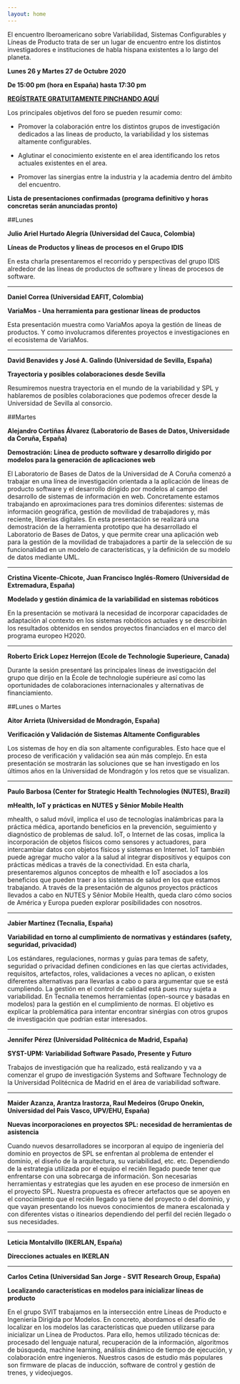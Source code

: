 ```yaml
---
layout: home
---
```

El encuentro Iberoamericano sobre Variabilidad, Sistemas Configurables y Lí­neas de Producto trata de ser un lugar de encuentro entre los distintos investigadores e instituciones de habla hispana existentes a lo largo del planeta.

**Lunes 26 y Martes 27 de Octubre 2020**

**De 15:00 pm (hora en España) hasta 17:30 pm**

[**REGÍSTRATE GRATUITAMENTE PINCHANDO AQUÍ**](https://forms.gle/WcZJ6orzLNX2GSuw6)

Los principales objetivos del foro se pueden resumir como:

* Promover la colaboración entre los distintos grupos de investigación dedicados a las lineas de producto, la variabilidad y los sistemas altamente configurables. 

* Aglutinar el conocimiento existente en el area identificando los retos actuales existentes en el area. 

* Promover las sinergias entre la industria y la academia dentro del ámbito del encuentro.

**Lista de presentaciones confirmadas (programa definitivo y horas concretas serán anunciadas pronto)**

##Lunes

**Julio Ariel Hurtado Alegría (Universidad del Cauca, Colombia)**

**Líneas de Productos y líneas de procesos en el Grupo IDIS**

En esta charla presentaremos el recorrido y perspectivas del grupo IDIS alrededor de las líneas de productos de software y líneas de procesos de software.

---

**Daniel Correa (Universidad EAFIT, Colombia)**

**VariaMos - Una herramienta para gestionar líneas de productos**

Esta presentación muestra como VariaMos apoya la gestión de líneas de productos. Y como involucramos diferentes proyectos e investigaciones en el ecosistema de VariaMos.

---

**David Benavides y José A. Galindo (Universidad de Sevilla, España)**

**Trayectoria y posibles colaboraciones desde Sevilla**

Resumiremos nuestra trayectoria en el mundo de la variabilidad y SPL y hablaremos de posibles colaboraciones que podemos ofrecer desde la Universidad de Sevilla al consorcio. 


##Martes

**Alejandro Cortiñas Álvarez (Laboratorio de Bases de Datos, Universidade da Coruña, España)**

**Demostración: Línea de producto software y desarrollo dirigido por modelos para la generación de aplicaciones web**

El Laboratorio de Bases de Datos de la Universidad de A Coruña comenzó a trabajar en una línea de investigación orientada a la aplicación de líneas de producto software y el desarrollo dirigido por modelos al campo del desarrollo de sistemas de información en web. Concretamente estamos trabajando en aproximaciones para tres dominios diferentes: sistemas de información geográfica, gestión de movilidad de trabajadores y, más reciente, librerías digitales.
En esta presentación se realizará una demostración de la herramienta prototipo que ha desarrollado el Laboratorio de Bases de Datos, y que permite crear una aplicación web para la gestión de la movilidad de trabajadores a partir de la selección de su funcionalidad en un modelo de características, y la definición de su modelo de datos mediante UML.

---

**Cristina Vicente-Chicote, Juan Francisco Inglés-Romero (Universidad de Extremadura, España)**

**Modelado y gestión dinámica de la variabilidad en sistemas robóticos**

En la presentación se motivará la necesidad de incorporar capacidades de adaptación al contexto en los sistemas robóticos actuales y se describirán los resultados obtenidos en sendos proyectos financiados en el marco del programa europeo H2020.

---

**Roberto Erick Lopez Herrejon (Ecole de Technologie Superieure, Canada)**

Durante la sesión presentaré las principales líneas de investigación del grupo que dirijo en la École de technologie supérieure así como las oportunidades de colaboraciones internacionales y alternativas de financiamiento. 


##Lunes o Martes

**Aitor Arrieta (Universidad de Mondragón, España)**

**Verificación y Validación de Sistemas Altamente Configurables**

Los sistemas de hoy en día son altamente configurables. Esto hace que el proceso de verificación y validación sea aún más complejo. En esta presentación se mostrarán las soluciones que se han investigado en los últimos años en la Universidad de Mondragón y los retos que se visualizan.

---

**Paulo Barbosa (Center for Strategic Health Technologies (NUTES), Brazil)**

**mHealth, IoT y prácticas en NUTES y Sênior Mobile Health**

mhealth, o salud móvil, implica el uso de tecnologías inalámbricas para la práctica médica, aportando beneficios en la prevención, seguimiento y diagnóstico de problemas de salud. IoT, o Internet de las cosas, implica la incorporación de objetos físicos como sensores y actuadores, para intercambiar datos con objetos físicos y sistemas en Internet. IoT también puede agregar mucho valor a la salud al integrar dispositivos y equipos con prácticas médicas a través de la conectividad. En esta charla, presentaremos algunos conceptos de mhealth e IoT asociados a los beneficios que pueden traer a los sistemas de salud en los que estamos trabajando. A través de la presentación de algunos proyectos prácticos llevados a cabo en NUTES y Sênior Mobile Health, queda claro cómo socios de América y Europa pueden explorar posibilidades con nosotros.

---

**Jabier Martínez (Tecnalia, España)**

**Variabilidad en torno al cumplimiento de normativas y estándares (safety, seguridad, privacidad)**

Los estándares, regulaciones, normas y guías para temas de safety, seguridad o privacidad definen condiciones en las que ciertas actividades, requisitos, artefactos, roles, validaciones a veces no aplican, o existen diferentes alternativas para llevarlas a cabo o para argumentar que se está cumpliendo. La gestión en el control de calidad está pues muy sujeta a variabilidad. En Tecnalia tenemos herramientas (open-source y basadas en modelos) para la gestión en el cumplimiento de normas. El objetivo es explicar la problemática para intentar encontrar sinérgias con otros grupos de investigación que podrían estar interesados.

---

**Jennifer Pérez (Universidad Politécnica de Madrid, España)**

**SYST-UPM: Variabilidad Software Pasado, Presente y Futuro**

Trabajos de investigación que ha realizado, está realizando y va a comenzar el grupo de investigación Systems and Software Technology de la Universidad Politécnica de Madrid en el área de variabilidad software.

---

**Maider Azanza, Arantza Irastorza, Raul Medeiros (Grupo Onekin, Universidad del País Vasco, UPV/EHU, España)**

**Nuevas incorporaciones en proyectos SPL: necesidad de herramientas de asistencia**

Cuando nuevos desarrolladores se incorporan al equipo de ingeniería del dominio en proyectos de SPL se enfrentan al problema de entender el dominio, el diseño de la arquitectura, su variabilidad, etc. etc. Dependiendo de la estrategia utilizada por el equipo el recién llegado puede tener que enfrentarse con una sobrecarga de información. Son necesarias herramientas y estrategias que les ayuden en ese proceso de inmersión en el proyecto SPL. Nuestra propuesta es ofrecer artefactos que se apoyen en el conocimiento que el recién llegado ya tiene del proyecto o del dominio, y que vayan presentando los nuevos conocimientos de manera escalonada y con diferentes vistas o itinearios dependiendo del perfil del recién llegado o sus necesidades.

---

**Leticia Montalvillo (IKERLAN, España)**

**Direcciones actuales en IKERLAN**

---

**Carlos Cetina (Universidad San Jorge - SVIT Research Group, España)**

**Localizando características en modelos para inicializar líneas de producto**

En el grupo SVIT trabajamos en la intersección entre Líneas de Producto e Ingeniería Dirigida por Modelos. En concreto, abordamos el desafío de localizar en los modelos las características que pueden utilizarse para inicializar un Línea de Productos. Para ello, hemos utilizado técnicas de: procesado del lenguaje natural, recuperación de la información, algoritmos de búsqueda, machine learning, análisis dinámico de tiempo de ejecución, y colaboración entre ingenieros. Nuestros casos de estudio más populares son firmware de placas de inducción, software de control y gestión de trenes, y videojuegos.


 

